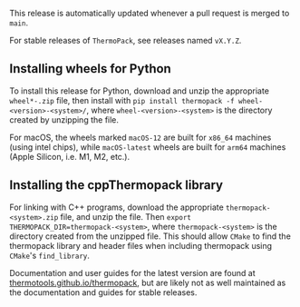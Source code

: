 This release is automatically updated whenever a pull request is merged to `main`.

For stable releases of `ThermoPack`, see releases named `vX.Y.Z`.

## Installing wheels for Python

To install this release for Python, download and unzip the appropriate `wheel*-.zip` file, then install with `pip install thermopack -f wheel-<version>-<system>/`, where `wheel-<version>-<system>` is the directory created by unzipping the file.

For macOS, the wheels marked `macOS-12` are built for `x86_64` machines (using intel chips), while `macOS-latest` wheels are built for `arm64` machines (Apple Silicon, i.e. M1, M2, etc.).

## Installing the cppThermopack library

For linking with C++ programs, download the appropriate `thermopack-<system>.zip` file, and unzip the file. Then 
`export THERMOPACK_DIR=thermopack-<system>`, where `thermopack-<system>` is the directory created from the unzipped file. This should allow `CMake` to find the thermopack library and header files when including thermopack using `CMake`'s `find_library`.

Documentation and user guides for the latest version are found at [thermotools.github.io/thermopack](thermotools.github.io/thermopack), but are likely not as well maintained as the documentation and guides for stable releases.